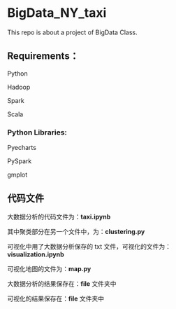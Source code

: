 # BigData_NY_taxi
This repo is about a project of BigData Class.
## Requirements：
Python

Hadoop

Spark

Scala

### Python Libraries:
Pyecharts

PySpark

gmplot

## 代码文件
大数据分析的代码文件为：**taxi.ipynb**

其中聚类部分在另一个文件中，为：**clustering.py**

可视化中用了大数据分析保存的 txt 文件，可视化的文件为：**visualization.ipynb**

可视化地图的文件为：**map.py**

大数据分析的结果保存在：**file** 文件夹中

可视化的结果保存在：**file** 文件夹中

